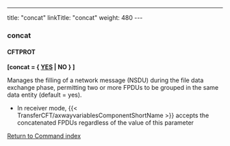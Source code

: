 ---
title: "concat"
linkTitle: "concat"
weight: 480
---<span id="concat"></span>

### concat

#### CFTPROT

****[concat = { <u>YES</u> &#124; NO } ]****

Manages the filling of a network message (NSDU) during the file data
exchange phase, permitting two or more FPDUs to be grouped in the same
data entity (default = yes).

* In receiver mode, {{< TransferCFT/axwayvariablesComponentShortName >}} accepts
    the concatenated FPDUs regardless of the value of this parameter

[Return to Command index](../../)

